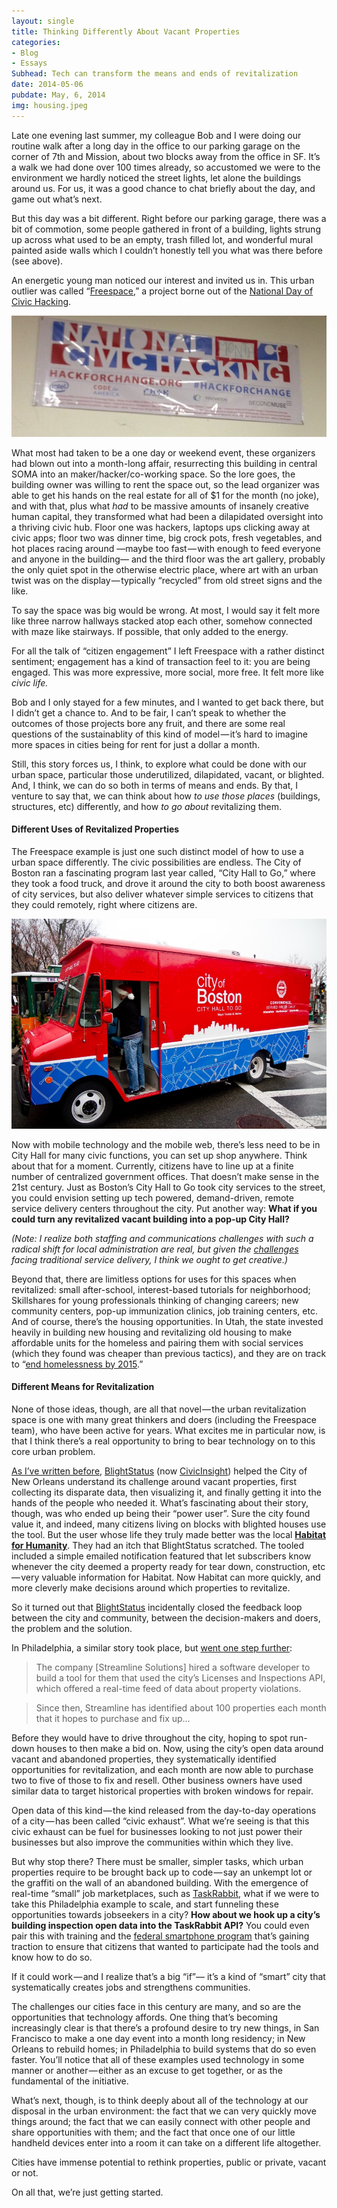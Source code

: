 ```yaml
---
layout: single
title: Thinking Differently About Vacant Properties
categories: 
- Blog
- Essays
Subhead: Tech can transform the means and ends of revitalization
date: 2014-05-06
pubdate: May, 6, 2014
img: housing.jpeg
---
```

Late one evening last summer, my colleague Bob and I were doing our routine walk after a long day in the office to our parking garage on the corner of 7th and Mission, about two blocks away from the office in SF. It’s a walk we had done over 100 times already, so accustomed we were to the environment we hardly noticed the street lights, let alone the buildings around us. For us, it was a good chance to chat briefly about the day, and game out what’s next.

But this day was a bit different. Right before our parking garage, there was a bit of commotion, some people gathered in front of a building, lights strung up across what used to be an empty, trash filled lot, and wonderful mural painted aside walls which I couldn’t honestly tell you what was there before (see above).

An energetic young man noticed our interest and invited us in. This urban outlier was called “[Freespace](http://freespace.io/),” a project borne out of the [National Day of Civic Hacking](http://hackforchange.org/).

![](/img/1__29TuKUE0deRzn9UkjyijfA.jpeg)

What most had taken to be a one day or weekend event, these organizers had blown out into a month-long affair, resurrecting this building in central SOMA into an maker/hacker/co-working space. So the lore goes, the building owner was willing to rent the space out, so the lead organizer was able to get his hands on the real estate for all of $1 for the month (no joke), and with that, plus what _had_ to be massive amounts of insanely creative human capital, they transformed what had been a dilapidated oversight into a thriving civic hub. Floor one was hackers, laptops ups clicking away at civic apps; floor two was dinner time, big crock pots, fresh vegetables, and hot places racing around —maybe too fast — with enough to feed everyone and anyone in the building— and the third floor was the art gallery, probably the only quiet spot in the otherwise electric place, where art with an urban twist was on the display — typically “recycled” from old street signs and the like.

To say the space was big would be wrong. At most, I would say it felt more like three narrow hallways stacked atop each other, somehow connected with maze like stairways. If possible, that only added to the energy.

For all the talk of “citizen engagement” I left Freespace with a rather distinct sentiment; engagement has a kind of transaction feel to it: you are being engaged. This was more expressive, more social, more free. It felt more like _civic life._

Bob and I only stayed for a few minutes, and I wanted to get back there, but I didn’t get a chance to. And to be fair, I can’t speak to whether the outcomes of those projects bore any fruit, and there are some real questions of the sustainablity of this kind of model — it’s hard to imagine more spaces in cities being for rent for just a dollar a month.

Still, this story forces us, I think, to explore what could be done with our urban space, particular those underutilized, dilapidated, vacant, or blighted. And, I think, we can do so both in terms of means and ends. By that, I venture to say that, we can think about how _to use those places_ (buildings, structures, etc) differently, and how _to go about_ revitalizing them.

#### **Different Uses of Revitalized Properties**

The Freespace example is just one such distinct model of how to use a urban space differently. The civic possibilities are endless. The City of Boston ran a fascinating program last year called, “City Hall to Go,” where they took a food truck, and drove it around the city to both boost awareness of city services, but also deliver whatever simple services to citizens that they could remotely, right where citizens are.

![](/img/1__yOCBYsY9Gjtr7jP3EfptGA.jpeg)

Now with mobile technology and the mobile web, there’s less need to be in City Hall for many civic functions, you can set up shop anywhere. Think about that for a moment. Currently, citizens have to line up at a finite number of centralized government offices. That doesn’t make sense in the 21st century. Just as Boston’s City Hall to Go took city services to the street, you could envision setting up tech powered, demand-driven, remote service delivery centers throughout the city. Put another way: **What if you could turn any revitalized vacant building into a pop-up City Hall?**

_(Note: I realize both staffing and communications challenges with such a radical shift for local administration are real, but given the_ [_challenges_](https://medium.com/san-francisco-ca/47434acb50a8) _facing traditional service delivery, I think we ought to get creative.)_

Beyond that, there are limitless options for uses for this spaces when revitalized: small after-school, interest-based tutorials for neighborhood; Skillshares for young professionals thinking of changing careers; new community centers, pop-up immunization clinics, job training centers, etc. And of course, there’s the housing opportunities. In Utah, the state invested heavily in building new housing and revitalizing old housing to make affordable units for the homeless and pairing them with social services (which they found was cheaper than previous tactics), and they are on track to “[end homelessness by 2015](http://www.nationofchange.org/utah-ending-homelessness-giving-people-homes-1390056183).”

#### Different Means for Revitalization

None of those ideas, though, are all that novel — the urban revitalization space is one with many great thinkers and doers (including the Freespace team), who have been active for years. What excites me in particular now, is that I think there’s a real opportunity to bring to bear technology on to this core urban problem.

[As I’ve written before](https://medium.com/lessons-to-work-by/ef2b3987ff81), [BlightStatus](http://blightstatus.nola.gov/) (now [CivicInsight](http://civicinsight.com/)) helped the City of New Orleans understand its challenge around vacant properties, first collecting its disparate data, then visualizing it, and finally getting it into the hands of the people who needed it. What’s fascinating about their story, though, was who ended up being their “power user”. Sure the city found value it, and indeed, many citizens living on blocks with blighted houses use the tool. But the user whose life they truly made better was the local [**Habitat for Humanity**](http://www.habitat.org/). They had an itch that BlightStatus scratched. The tooled included a simple emailed notification featured that let subscribers know whenever the city deemed a property ready for tear down, construction, etc — very valuable information for Habitat. Now Habitat can more quickly, and more cleverly make decisions around which properties to revitalize.

So it turned out that [BlightStatus](http://blightstatus.nola.gov/) incidentally closed the feedback loop between the city and community, between the decision-makers and doers, the problem and the solution.

In Philadelphia, a similar story took place, but [went one step further](http://technical.ly/philly/2014/04/28/streamline-solutions-open-data-danny-phagoo/):

> The company \[Streamline Solutions\] hired a software developer to build a tool for them that used the city’s Licenses and Inspections API, which offered a real-time feed of data about property violations.

> Since then, Streamline has identified about 100 properties each month that it hopes to purchase and fix up…

Before they would have to drive throughout the city, hoping to spot run-down houses to then make a bid on. Now, using the city’s open data around vacant and abandoned properties, they systematically identified opportunities for revitalization, and each month are now able to purchase two to five of those to fix and resell. Other business owners have used similar data to target historical properties with broken windows for repair.

Open data of this kind — the kind released from the day-to-day operations of a city — has been called “civic exhaust”. What we’re seeing is that this civic exhaust can be fuel for businesses looking to not just power their businesses but also improve the communities within which they live.

But why stop there? There must be smaller, simpler tasks, which urban properties require to be brought back up to code — say an unkempt lot or the graffiti on the wall of an abandoned building. With the emergence of real-time “small” job marketplaces, such as [TaskRabbit](http://taskrabbit.com/), what if we were to take this Philadelphia example to scale, and start funneling these opportunities towards jobseekers in a city? **How about we hook up a city’s building inspection open data into the TaskRabbit API?** You could even pair this with training and the [federal smartphone program](http://www.fcc.gov/lifeline) that’s gaining traction to ensure that citizens that wanted to participate had the tools and know how to do so.

If it could work — and I realize that’s a big “if”— it’s a kind of “smart” city that systematically creates jobs and strengthens communities.

The challenges our cities face in this century are many, and so are the opportunities that technology affords. One thing that’s becoming increasingly clear is that there’s a profound desire to try new things, in San Francisco to make a one day event into a month long residency; in New Orleans to rebuild homes; in Philadelphia to build systems that do so even faster. You’ll notice that all of these examples used technology in some manner or another — either as an excuse to get together, or as the fundamental of the initiative.

What’s next, though, is to think deeply about all of the technology at our disposal in the urban environment: the fact that we can very quickly move things around; the fact that we can easily connect with other people and share opportunities with them; and the fact that once one of our little handheld devices enter into a room it can take on a different life altogether.

Cities have immense potential to rethink properties, public or private, vacant or not.

On all that, we’re just getting started.
